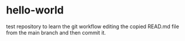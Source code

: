 # hello-world
test repository to learn the git workflow
editing the copied READ.md file from the main branch and then commit it.
